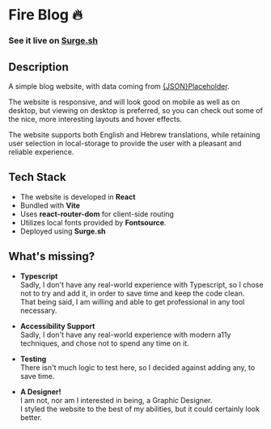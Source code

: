 # Fire Blog 🔥

### See it live on [Surge.sh](https://fire-blog.surge.sh)

## Description

A simple blog website, with data coming from [{JSON}Placeholder](https://jsonplaceholder.typicode.com/).

The website is responsive, and will look good on mobile as well as on desktop, but viewing on desktop is preferred, so you can check out some of the nice, more interesting layouts and hover effects.

The website supports both English and Hebrew translations, while retaining user selection in local-storage to provide the user with a pleasant and reliable experience.

## Tech Stack

- The website is developed in **React**
- Bundled with **Vite**
- Uses **react-router-dom** for client-side routing
- Utilizes local fonts provided by **Fontsource**.
- Deployed using **Surge.sh**

## What's missing?

- **Typescript**  
  Sadly, I don't have any real-world experience with Typescript, so I chose not to try and add it, in order to save time and keep the code clean.  
  That being said, I am willing and able to get professional in any tool necessary.

- **Accessibility Support**  
  Sadly, I don't have any real-world experience with modern a11y techniques, and chose not to spend any time on it.

- **Testing**  
  There isn't much logic to test here, so I decided against adding any, to save time.

- **A Designer!**  
  I am not, nor am I interested in being, a Graphic Designer.  
  I styled the website to the best of my abilities, but it could certainly look better.
